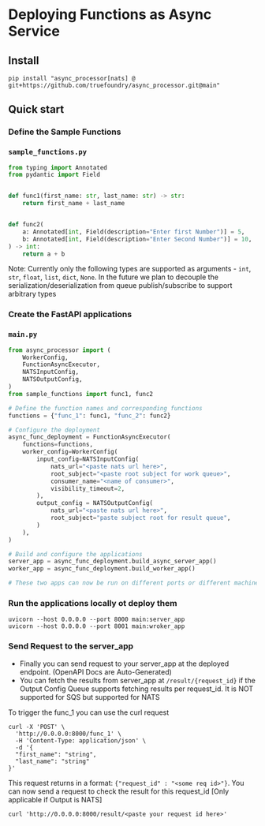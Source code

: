 # Deploying Functions as Async Service

## Install
```console
pip install "async_processor[nats] @ git+https://github.com/truefoundry/async_processor.git@main"
```

## Quick start

### Define the Sample Functions
### `sample_functions.py`
```python
from typing import Annotated
from pydantic import Field


def func1(first_name: str, last_name: str) -> str:
    return first_name + last_name


def func2(
    a: Annotated[int, Field(description="Enter first Number")] = 5,
    b: Annotated[int, Field(description="Enter Second Number")] = 10,
) -> int:
    return a + b
```

Note: Currently only the following types are supported as arguments - `int`, `str`, `float`, `list`, `dict`, `None`. In the future we plan to decouple the serialization/deserialization from queue publish/subscribe to support arbitrary types

### Create the FastAPI applications
### `main.py`
```python
from async_processor import (
    WorkerConfig,
    FunctionAsyncExecutor,
    NATSInputConfig,
    NATSOutputConfig,
)
from sample_functions import func1, func2

# Define the function names and corresponding functions
functions = {"func_1": func1, "func_2": func2}

# Configure the deployment
async_func_deployment = FunctionAsyncExecutor(
    functions=functions,
    worker_config=WorkerConfig(
        input_config=NATSInputConfig(
            nats_url="<paste nats url here>",
            root_subject="<paste root subject for work queue>",
            consumer_name="<name of consumer>",
            visibility_timeout=2,
        ),
        output_config = NATSOutputConfig(
            nats_url="<paste nats url here>",
            root_subject="paste subject root for result queue",
        )
    ),
)

# Build and configure the applications
server_app = async_func_deployment.build_async_server_app()
worker_app = async_func_deployment.build_worker_app()

# These two apps can now be run on different ports or different machines.
```

### Run the applications locally ot deploy them
```
uvicorn --host 0.0.0.0 --port 8000 main:server_app
uvicorn --host 0.0.0.0 --port 8001 main:wroker_app
```

### Send Request to the server_app

* Finally you can send request to your server_app at the deployed endpoint. (OpenAPI Docs are Auto-Generated)
* You can fetch the results from server_app at `/result/{request_id}` if the Output Config Queue supports fetching results per request_id. It is NOT supported for SQS but supported for NATS

To trigger the func_1 you can use the curl request
```
curl -X 'POST' \
  'http://0.0.0.0:8000/func_1' \
  -H 'Content-Type: application/json' \
  -d '{
  "first_name": "string",
  "last_name": "string"
}'
```

This request returns in a format: `{"request_id" : "<some req id>"}`.
You can now send a request to check the result for this request_id [Only applicable if Output is NATS]

```
curl 'http://0.0.0.0:8000/result/<paste your request id here>'
```
